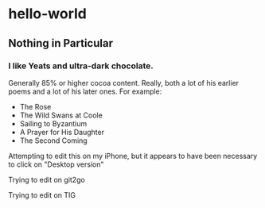 # hello-world
## Nothing in Particular
### I like Yeats and ultra-dark chocolate.
Generally 85% or higher cocoa content.
Really, both a lot of his earlier poems and a lot of his later ones.
For example:
* The Rose
* The Wild Swans at Coole
* Sailing to Byzantium
* A Prayer for His Daughter
* The Second Coming

Attempting to edit this on my iPhone, but it appears to have been necessary to click on "Desktop version"

Trying to edit on git2go

Trying to edit on TIG


